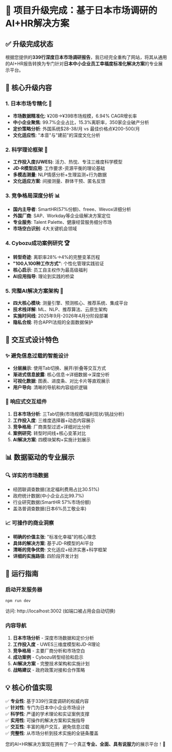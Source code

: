 # 🎉 项目升级完成：基于日本市场调研的AI+HR解决方案

## ✅ **升级完成状态**

根据您提供的**339行深度日本市场调研报告**，我已经完全重构了网站，将其从通用的AI+HR报告转换为专门针对**日本中小企业员工幸福度标准化解决方案**的专业展示平台。

## 🎯 **核心升级内容**

### 1. **日本市场专精化** 🎌
- **市场数据精准化**: ¥20B→¥39B市场规模，6.94% CAGR增长率
- **中小企业聚焦**: 99.7%企业占比，15.3%离职率，350家企业破产分析
- **定价策略分析**: 外国系统$28-38/月 vs 最佳价格点¥200-500/月
- **文化适应性**: "本音"与"建前"的深度文化分析

### 2. **科学理论框架** 🧠  
- **工作投入度(UWES)**: 活力、热忱、专注三维度科学模型
- **JD-R模型应用**: 工作要求-资源平衡的理论基础
- **多模态测量**: NLP情感分析+生理监测+行为数据
- **文化适应方案**: 间接测量、群体干预、匿名反馈

### 3. **竞争格局深度分析** 📊
- **国内主导者**: SmartHR(57%份额)、freee、Wevox详细分析
- **外国厂商**: SAP、Workday等企业级解决方案定位
- **专业服务**: Talent Palette、健康经营服务细分市场
- **市场空白识别**: 4大关键机会领域

### 4. **Cybozu成功案例研究** 🏆
- **转型奇迹**: 离职率28%→4%的完整变革历程
- **"100人100种工作方式"**: 个性化管理实践验证
- **核心启示**: 员工自主权作为最高级福利
- **AI应用指导**: 理论到实践的桥梁

### 5. **完整AI解决方案架构** 🤖
- **四大核心模块**: 测量引擎、预测核心、推荐系统、集成平台
- **技术栈详解**: ML、NLP、推荐算法、云原生架构
- **实施时间线**: 2025年9月-2026年4月分阶段部署
- **隐私合规**: 符合APPI法规的全面数据保护

## 🎨 **交互式设计特色**

### ✨ **避免信息过载的智能设计**
- **分层展示**: 使用Tab切换、展开/折叠等交互方式
- **渐进式信息披露**: 核心信息→详细数据→深度分析
- **可视化数据**: 图表、进度条、对比卡片等直观展示
- **用户导向**: 清晰的导航和内容组织逻辑

### 📱 **响应式交互组件**
1. **日本市场分析**: 三Tab切换(市场规模/福利现状/挑战分析)
2. **工作投入度**: 三维度选择器+动态内容展示
3. **竞争格局**: 厂商类型过滤+详细对比分析
4. **案例研究**: 转型时间线+核心变革对比
5. **AI解决方案**: 四模块架构+实施计划展示

## 📊 **数据驱动的专业展示**

### 🔍 **详实的市场数据**
- 经团联调查数据(法定福利费用占比30.51%)
- 政府统计数据(中小企业占比99.7%)
- 行业研究数据(SmartHR 57%市场份额)
- 盖洛普调查数据(日本6%员工敬业率)

### 📈 **可操作的商业洞察**
- **明确的价值主张**: "标准化幸福"的核心理念
- **具体的解决方案**: 基于JD-R模型的AI平台
- **清晰的竞争优势**: 文化适应+经济实惠+科学框架
- **详细的实施路径**: 四阶段开发计划

## 🚀 **运行指南**

### 启动开发服务器
```bash
npm run dev
```
访问: http://localhost:3002 (如端口被占用会自动切换)

### 内容导航
1. **日本市场分析** - 深度市场数据和定价分析
2. **工作投入度** - UWES三维度模型和JD-R理论  
3. **竞争格局** - 主要厂商分析和市场空白
4. **成功案例** - Cybozu转型经验和启示
5. **AI解决方案** - 完整技术架构和实施计划
6. **战略建议** - 政府政策对接和合作策略

## 💡 **核心价值实现**

✅ **专业性**: 基于339行深度调研的权威内容  
✅ **针对性**: 专门为日本中小企业市场设计  
✅ **科学性**: 严谨的学术理论和实证案例支撑  
✅ **实用性**: 可操作的解决方案和实施指导  
✅ **交互性**: 丰富的用户交互，避免信息过载  
✅ **完整性**: 从市场分析到技术实施的全链条覆盖  

您的AI+HR解决方案现在拥有了一个真正**专业、全面、具有说服力**的展示平台！🎊